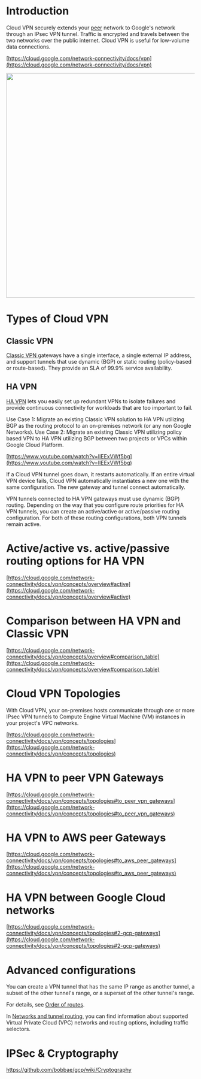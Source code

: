 
# Introduction

Cloud VPN securely extends your [peer](https://cloud.google.com/network-connectivity/docs/vpn/concepts/key-terms#peer-definition) network to Google's network through an IPsec VPN tunnel. Traffic is encrypted and travels between the two networks over the public internet. Cloud VPN is useful for low-volume data connections.

[https://cloud.google.com/network-connectivity/docs/vpn](https://cloud.google.com/network-connectivity/docs/vpn)


<img src="https://cloud.google.com/network-connectivity/docs/vpn/images/ha-vpn-gcp-to-on-prem-2-a.svg" width="600">

# Types of Cloud VPN


## Classic VPN

[ Classic VPN ](https://cloud.google.com/network-connectivity/docs/vpn/concepts/overview#classic-vpn)gateways have a single interface, a single external IP address, and support tunnels that use dynamic (BGP) or static routing (policy-based or route-based). They provide an SLA of 99.9% service availability.


## HA VPN

[HA VPN](https://cloud.google.com/network-connectivity/docs/vpn/concepts/overview#ha-vpn) lets you easily set up redundant VPNs to isolate failures and provide continuous connectivity for workloads that are too important to fail. 

Use Case 1: Migrate an existing Classic VPN solution to HA VPN utilizing BGP as the routing protocol to an on-premises network (or any non Google Networks). Use Case 2: Migrate an existing Classic VPN utilizing policy based VPN to HA VPN utilizing BGP between two projects or VPCs within Google Cloud Platform.

[https://www.youtube.com/watch?v=lIEExVWf5bg](https://www.youtube.com/watch?v=lIEExVWf5bg)

If a Cloud VPN tunnel goes down, it restarts automatically. If an entire virtual VPN device fails, Cloud VPN automatically instantiates a new one with the same configuration. The new gateway and tunnel connect automatically.

VPN tunnels connected to HA VPN gateways must use dynamic (BGP) routing. Depending on the way that you configure route priorities for HA VPN tunnels, you can create an active/active or active/passive routing configuration. For both of these routing configurations, both VPN tunnels remain active.


# Active/active vs. active/passive routing options for HA VPN

[https://cloud.google.com/network-connectivity/docs/vpn/concepts/overview#active](https://cloud.google.com/network-connectivity/docs/vpn/concepts/overview#active)


# Comparison between HA VPN and Classic VPN

[https://cloud.google.com/network-connectivity/docs/vpn/concepts/overview#comparison_table](https://cloud.google.com/network-connectivity/docs/vpn/concepts/overview#comparison_table)


# Cloud VPN Topologies

With Cloud VPN, your on-premises hosts communicate through one or more IPsec VPN tunnels to Compute Engine Virtual Machine (VM) instances in your project's VPC networks.

[https://cloud.google.com/network-connectivity/docs/vpn/concepts/topologies](https://cloud.google.com/network-connectivity/docs/vpn/concepts/topologies)


# HA VPN to peer VPN Gateways

[https://cloud.google.com/network-connectivity/docs/vpn/concepts/topologies#to_peer_vpn_gateways](https://cloud.google.com/network-connectivity/docs/vpn/concepts/topologies#to_peer_vpn_gateways)


# HA VPN to AWS peer Gateways

[https://cloud.google.com/network-connectivity/docs/vpn/concepts/topologies#to_aws_peer_gateways](https://cloud.google.com/network-connectivity/docs/vpn/concepts/topologies#to_aws_peer_gateways)


# HA VPN between Google Cloud networks

[https://cloud.google.com/network-connectivity/docs/vpn/concepts/topologies#2-gcp-gateways](https://cloud.google.com/network-connectivity/docs/vpn/concepts/topologies#2-gcp-gateways)

# Advanced configurations

You can create a VPN tunnel that has the same IP range as another tunnel, a subset of the other tunnel's range, or a superset of the other tunnel's range.

For details, see [Order of routes](https://cloud.google.com/network-connectivity/docs/vpn/concepts/order-of-routes).




In [Networks and tunnel routing](https://cloud.google.com/network-connectivity/docs/vpn/concepts/choosing-networks-routing), you can find information about supported Virtual Private Cloud (VPC) networks and routing options, including traffic selectors.

# IPSec & Cryptography

https://github.com/bobbae/gcp/wiki/Cryptography
